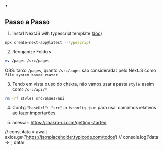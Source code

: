 # .

## Passo a Passo
1. Install NextJS with typescript template ([doc](https://nextjs.org/docs/getting-started#automatic-setup))
```sh
npx create-next-app@latest --typescript
```
2. Reorganize Folders
```sh
mv /pages /src/pages
```

OBS: tanto `/pages`, quanto `/src/pages` são consideradas pelo NextJS como `file-system based router`

3. Tendo em vista o uso do chakra, não vamos usar a pasta `style`; assim como `/src/api/*`
```sh
rm -rf styles src/pages/api
```
4. Config `"baseUrl": "src"` in `tsconfig.json` para usar caminhos relativos ao fazer importações.

5. acessar: https://chakra-ui.com/getting-started



  // const data = await axios.get('https://jsonplaceholder.typicode.com/todos')
  // console.log('data => ', data)
